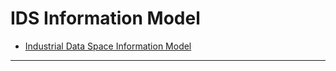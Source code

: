 # IDS Information Model

- [Industrial Data Space Information Model](https://industrialdataspace.github.io/InformationModel/docs/index.html)


---
